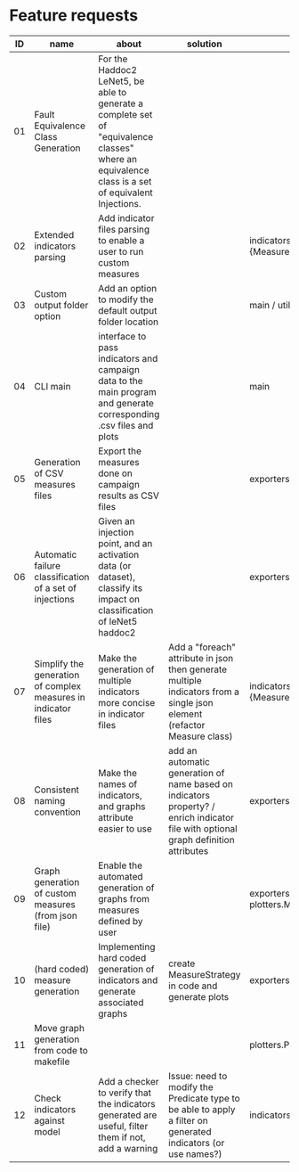 # Feature requests

| ID  | name                                                           | about                                                                                                                                             | solution                                                                                                                            | location                                                                       | example                                                                    | priority | status                                  |       |
|-----|----------------------------------------------------------------|---------------------------------------------------------------------------------------------------------------------------------------------------|-------------------------------------------------------------------------------------------------------------------------------------|--------------------------------------------------------------------------------|----------------------------------------------------------------------------|----------|-----------------------------------------|-------|
| 01  | Fault Equivalence Class Generation                             | For the Haddoc2 LeNet5, be able to generate a complete set of "equivalence classes" where an equivalence class is a set of equivalent Injections. |                                                                                                                                     |                                                                                |                                                                            | high     | tested, check (Iban) (SA) / pending(BF) | Kevin |
| 02  | Extended indicators parsing                                    | Add indicator files parsing to enable a user to run custom measures                                                                               |                                                                                                                                     | indicators.Indicator / parsers.{MeasureStrategyParser,PredicateParser}         |                                                                            | high     | tested                                  | Iban  |
| 03  | Custom output folder option                                    | Add an option to modify the default output folder location                                                                                        |                                                                                                                                     | main / utils.FileManager                                                       | in cli: "cmd" -O <OUTPUT_DIR>                                              | low      | pending                                 | Iban  |
| 04  | CLI main                                                       | interface to pass indicators and campaign data to the main program and generate corresponding .csv files and plots                                |                                                                                                                                     | main                                                                           |                                                                            | high     | tested                                  | Iban  |
| 05  | Generation of CSV measures files                               | Export the measures done on campaign results as CSV files                                                                                         |                                                                                                                                     | exporters                                                                      |                                                                            | high     | tested                                  | Iban  |
| 06  | Automatic failure classification of a set of injections        | Given an injection point, and an activation data (or dataset), classify its impact on classification of leNet5 haddoc2                            |                                                                                                                                     | exporters.FaultImpactExporter                                                  |                                                                            | high     | testing                                 | Iban  |
| 07  | Simplify the generation of complex measures in indicator files | Make the generation of multiple indicators more concise in indicator files                                                                        | Add a "foreach" attribute in json then generate multiple indicators from a single json element (refactor Measure class)             | indicators.Indicator.Measure / parsers.{MeasureStrategyParser,PredicateParser} | foreach = [bitIndex < 16,channelIndex <12] (generates 16x12 indicators)    | medium   | testing                                 | Iban  |
| 08  | Consistent naming convention                                   | Make the names of indicators, and graphs attribute easier to use                                                                                  | add an automatic generation of name based on indicators property? / enrich indicator file with optional graph definition attributes | exporters._ / main                                                             | "SC-1 per bit for each layer on x data"                                    | low      | testing                                 | Iban  |
| 09  | Graph generation of custom measures (from json file)           | Enable the automated generation of graphs from measures defined by user                                                                           |                                                                                                                                     | exporters.MeasureExporter / plotters.MultiHistogramPlotter                     |                                                                            | medium   | tested (2D) / testing (1D)              | Iban  |
| 10  | (hard coded) measure generation                                | Implementing hard coded generation of indicators and generate associated graphs                                                                   | create MeasureStrategy in code and generate plots                                                                                   | exporters._                                                                    | BitInfluencePerLayer / ChannelInfluencePerLayer /...                       | medium   | testing                                 | Iban  |
| 11  | Move graph generation from code to makefile                    |                                                                                                                                                   |                                                                                                                                     | plotters.Plotter                                                               |                                                                            | low      | tested                                  | Iban  |
| 12  | Check indicators against model                                 | Add a checker to verify that the indicators generated are useful, filter them if not, add a warning                                               | Issue: need to modify the Predicate type to be able to apply a filter on generated indicators (or use names?)                       | indicators.Indicator                                                           | if projection: "layerId==conv2d" filter out all indicators on other layers | medium   | pending                                 | Iban  |
